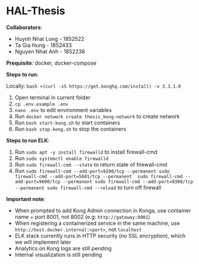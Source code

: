 # HAL-Thesis

<b>Collaborators</b>:
- Huynh Nhat Long       -       1852522
- Ta Gia Hung           -       1852433
- Nguyen Nhat Anh       -       1852236

<b>Prequisite</b>: docker, docker-compose

<b>Steps to run</b>:

Locally: `bash <(curl -sS https://get.konghq.com/install) -v 3.3.1.0`

1) Open terminal in current folder
2) `cp .env.example .env`
3) `nano .env` to edit environment variables
4) Run `docker network create thesis_kong-network` to create network
5) Run `bash start-kong.sh` to start containers
6) Run `bash stop-kong.sh` to stop the containers


<b>Steps to run ELK</b>:

1) Run `sudo apt -y install firewalld` to install firewall-cmd
2) Run `sudo systemctl enable firewalld`
3) Run `sudo firewall-cmd --state` to return state of firewall-cmd
4) Run `sudo firewall-cmd --add-port=9200/tcp --permanent
        sudo firewall-cmd --add-port=5601/tcp --permanent 
        sudo firewall-cmd --add-port=9600/tcp --permanent
        sudo firewall-cmd --add-port=9300/tcp --permanent
        sudo firewall-cmd --reload` to turn off firewall


<b>Important note</b>: 
- When prompted to add Kong Admin connection in Konga, use container name + port 8001, not 8002 (e.g: `http://gateway:8001`)
- When registering a containerized service in the same machine, use `http://host.docker.internal:<port>`, not `localhost`
- ELK stack currently runs in HTTP security (no SSL encryption), which we will implement later
- Analytics on Kong logs are still pending
- Internal visualization is still pending
